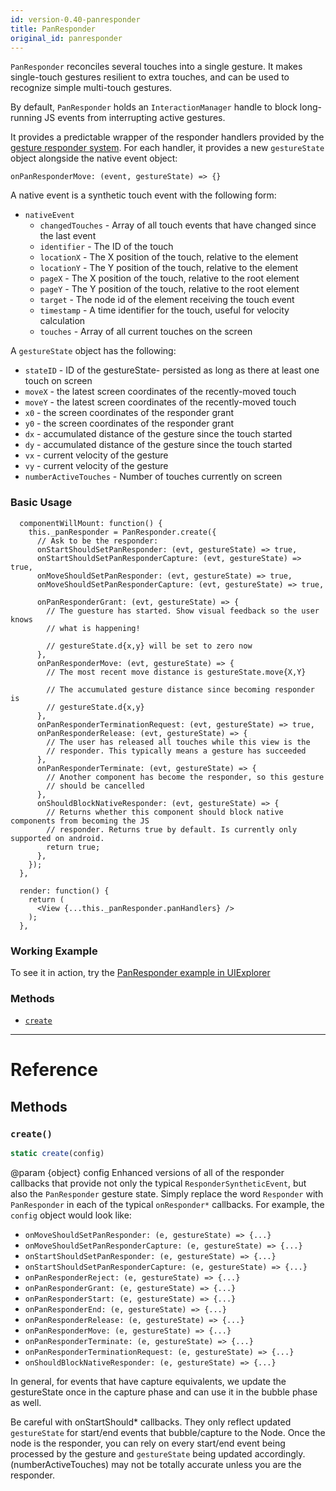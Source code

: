 ```yaml
---
id: version-0.40-panresponder
title: PanResponder
original_id: panresponder
---
```


`PanResponder` reconciles several touches into a single gesture. It makes
single-touch gestures resilient to extra touches, and can be used to
recognize simple multi-touch gestures.

By default, `PanResponder` holds an `InteractionManager` handle to block
long-running JS events from interrupting active gestures.

It provides a predictable wrapper of the responder handlers provided by the
[gesture responder system](gesture-responder-system.md).
For each handler, it provides a new `gestureState` object alongside the
native event object:

```
onPanResponderMove: (event, gestureState) => {}
```

A native event is a synthetic touch event with the following form:

 - `nativeEvent`
     + `changedTouches` - Array of all touch events that have changed since the last event
     + `identifier` - The ID of the touch
     + `locationX` - The X position of the touch, relative to the element
     + `locationY` - The Y position of the touch, relative to the element
     + `pageX` - The X position of the touch, relative to the root element
     + `pageY` - The Y position of the touch, relative to the root element
     + `target` - The node id of the element receiving the touch event
     + `timestamp` - A time identifier for the touch, useful for velocity calculation
     + `touches` - Array of all current touches on the screen

A `gestureState` object has the following:

 - `stateID` - ID of the gestureState- persisted as long as there at least
    one touch on screen
 - `moveX` - the latest screen coordinates of the recently-moved touch
 - `moveY` - the latest screen coordinates of the recently-moved touch
 - `x0` - the screen coordinates of the responder grant
 - `y0` - the screen coordinates of the responder grant
 - `dx` - accumulated distance of the gesture since the touch started
 - `dy` - accumulated distance of the gesture since the touch started
 - `vx` - current velocity of the gesture
 - `vy` - current velocity of the gesture
 - `numberActiveTouches` - Number of touches currently on screen

### Basic Usage

```
  componentWillMount: function() {
    this._panResponder = PanResponder.create({
      // Ask to be the responder:
      onStartShouldSetPanResponder: (evt, gestureState) => true,
      onStartShouldSetPanResponderCapture: (evt, gestureState) => true,
      onMoveShouldSetPanResponder: (evt, gestureState) => true,
      onMoveShouldSetPanResponderCapture: (evt, gestureState) => true,

      onPanResponderGrant: (evt, gestureState) => {
        // The guesture has started. Show visual feedback so the user knows
        // what is happening!

        // gestureState.d{x,y} will be set to zero now
      },
      onPanResponderMove: (evt, gestureState) => {
        // The most recent move distance is gestureState.move{X,Y}

        // The accumulated gesture distance since becoming responder is
        // gestureState.d{x,y}
      },
      onPanResponderTerminationRequest: (evt, gestureState) => true,
      onPanResponderRelease: (evt, gestureState) => {
        // The user has released all touches while this view is the
        // responder. This typically means a gesture has succeeded
      },
      onPanResponderTerminate: (evt, gestureState) => {
        // Another component has become the responder, so this gesture
        // should be cancelled
      },
      onShouldBlockNativeResponder: (evt, gestureState) => {
        // Returns whether this component should block native components from becoming the JS
        // responder. Returns true by default. Is currently only supported on android.
        return true;
      },
    });
  },

  render: function() {
    return (
      <View {...this._panResponder.panHandlers} />
    );
  },

```

### Working Example

To see it in action, try the
[PanResponder example in UIExplorer](https://github.com/facebook/react-native/blob/master/Examples/UIExplorer/js/PanResponderExample.js)


### Methods

- [`create`](panresponder.md#create)




---

# Reference

## Methods

### `create()`

```javascript
static create(config)
```


@param {object} config Enhanced versions of all of the responder callbacks
that provide not only the typical `ResponderSyntheticEvent`, but also the
`PanResponder` gesture state.  Simply replace the word `Responder` with
`PanResponder` in each of the typical `onResponder*` callbacks. For
example, the `config` object would look like:

 - `onMoveShouldSetPanResponder: (e, gestureState) => {...}`
 - `onMoveShouldSetPanResponderCapture: (e, gestureState) => {...}`
 - `onStartShouldSetPanResponder: (e, gestureState) => {...}`
 - `onStartShouldSetPanResponderCapture: (e, gestureState) => {...}`
 - `onPanResponderReject: (e, gestureState) => {...}`
 - `onPanResponderGrant: (e, gestureState) => {...}`
 - `onPanResponderStart: (e, gestureState) => {...}`
 - `onPanResponderEnd: (e, gestureState) => {...}`
 - `onPanResponderRelease: (e, gestureState) => {...}`
 - `onPanResponderMove: (e, gestureState) => {...}`
 - `onPanResponderTerminate: (e, gestureState) => {...}`
 - `onPanResponderTerminationRequest: (e, gestureState) => {...}`
 - `onShouldBlockNativeResponder: (e, gestureState) => {...}`

 In general, for events that have capture equivalents, we update the
 gestureState once in the capture phase and can use it in the bubble phase
 as well.

 Be careful with onStartShould* callbacks. They only reflect updated
 `gestureState` for start/end events that bubble/capture to the Node.
 Once the node is the responder, you can rely on every start/end event
 being processed by the gesture and `gestureState` being updated
 accordingly. (numberActiveTouches) may not be totally accurate unless you
 are the responder.




